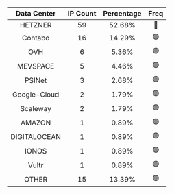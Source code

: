 | Data Center | IP Count | Percentage | Freq |
|:------------:|:--------:|:-----------:|:-----:|
| HETZNER | 59 | 52.68% | 🔴 |
| Contabo | 16 | 14.29% | 🟢 |
| OVH | 6 | 5.36% | 🟢 |
| MEVSPACE | 5 | 4.46% | 🟢 |
| PSINet | 3 | 2.68% | 🟢 |
| Google-Cloud | 2 | 1.79% | 🟢 |
| Scaleway | 2 | 1.79% | 🟢 |
| AMAZON | 1 | 0.89% | 🟢 |
| DIGITALOCEAN | 1 | 0.89% | 🟢 |
| IONOS | 1 | 0.89% | 🟢 |
| Vultr | 1 | 0.89% | 🟢 |
| OTHER | 15 | 13.39% | 🟢 |